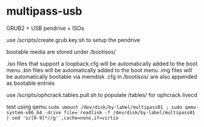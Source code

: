 multipass-usb
=============

GRUB2 + USB pendrive + ISOs

use /scripts/create.grub.key.sh to setup the pendrive

bootable media are stored under /bootisos/

.iso files that support a loopback.cfg will be automatically added to the boot menu
.bin files will be automatically added to the boot menu
.img files will be automatically bootable via memdisk
.cfg in /bootisos/ are also appended as bootable entries

use /scripts/ophcrack.tables.pull.sh to populate /tables/ for ophcrack livecd

test using qemu ``sudo umount /dev/disk/by-label/multipass01 ; sudo qemu-system-x86_64 -drive file=`readlink -f /dev/disk/by-label/multipass01 | sed 's/[0-9]*//g'`,cache=none,if=virtio ``

